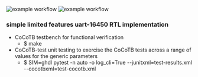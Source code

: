 ![example workflow](https://github.com/npatsiatzis/uart/actions/workflows/regression_16450.yml/badge.svg)
![example workflow](https://github.com/npatsiatzis/uart/actions/workflows/coverage_16450.yml/badge.svg)

### simple limited features uart-16450 RTL implementation

- CoCoTB testbench for functional verification
    - $ make
- CoCoTB-test unit testing to exercise the CoCoTB tests across a range of values for the generic parameters
    - $  SIM=ghdl pytest -n auto -o log_cli=True --junitxml=test-results.xml --cocotbxml=test-cocotb.xml

